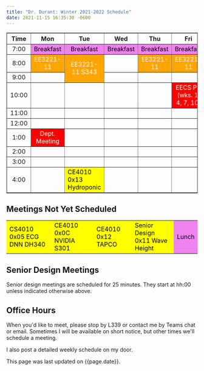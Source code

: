 ```yaml
---
title: "Dr. Durant: Winter 2021-2022 Schedule"
date: 2021-11-15 16:35:30 -0600
---
```


<style type="text/css">
td        { text-align: center;                      }
td.am     { background-color: red;     color: white; }
td.ce4010 { background-color: yellow;  color: black; text-align: left; }
td.ee3221 { background-color: orange;  color: white; }
td.lunch  { background-color: violet;  color: black; }
</style>

<div align="center">
<table border>
<tr><th>Time</th>       <th>Mon</th>                        <th>Tue</th>                                        <th>Wed</th>                        <th>Thu</th>                        <th>Fri</th>                                    </tr>
<tr><td>7:00</td>       <td class="lunch">Breakfast</td>    <td class="lunch">Breakfast</td>                    <td class="lunch">Breakfast</td>    <td class="lunch">Breakfast</td>    <td class="lunch">Breakfast</td>                </tr>
<tr><td>8:00</td>       <td class="ee3221">EE3221-11</td>   <td class="ee3221" rowspan="2">EE3221-11 S343</td>  <td>&nbsp;</td>                     <td class="ee3221">EE3221-11</td>   <td class="ee3221">EE3221-11</td>               </tr>
<tr><td>9:00</td>       <td>&nbsp;</td>                                                                         <td>&nbsp;</td>                     <td>&nbsp;</td>                     <td>&nbsp;</td>                                 </tr>
<tr><td>10:00</td>      <td>&nbsp;</td>                     <td>&nbsp;</td>                                     <td>&nbsp;</td>                     <td>&nbsp;</td>                     <td class="am">EECS PD (wks. 1, 4, 7, 10)</td>  </tr>
<tr><td>11:00</td>      <td>&nbsp;</td>                     <td>&nbsp;</td>                                     <td>&nbsp;</td>                     <td>&nbsp;</td>                     <td>&nbsp;</td>                                 </tr>
<tr><td>12:00</td>      <td>&nbsp;</td>                     <td>&nbsp;</td>                                     <td>&nbsp;</td>                     <td>&nbsp;</td>                     <td>&nbsp;</td>                                 </tr>
<tr><td>1:00</td>       <td class="am">Dept. Meeting</td>   <td>&nbsp;</td>                                     <td>&nbsp;</td>                     <td>&nbsp;</td>                     <td>&nbsp;</td>                                 </tr>
<tr><td>2:00</td>       <td>&nbsp;</td>                     <td>&nbsp;</td>                                     <td>&nbsp;</td>                     <td>&nbsp;</td>                     <td>&nbsp;</td>                                 </tr>
<tr><td>3:00</td>       <td>&nbsp;</td>                     <td>&nbsp;</td>                                     <td>&nbsp;</td>                     <td>&nbsp;</td>                     <td>&nbsp;</td>                                 </tr>
<tr><td>4:00</td>       <td>&nbsp;</td>                     <td class="ce4010">CE4010 0x13 Hydroponic</td>      <td>&nbsp;</td>                     <td>&nbsp;</td>                     <td>&nbsp;</td>                                 </tr>
</table>
</div>

## Meetings Not Yet Scheduled
<table><tr>
<td class="ce4010">CS4010 0x05 ECG DNN DH340</td>
<td class="ce4010">CE4010 0x0C NVIDIA S301</td>
<td class="ce4010">CE4010 0x12 TAPCO</td>
<td class="ce4010">Senior Design 0x11 Wave Height</td>
<td class="lunch">Lunch</td>
</tr></table>

## Senior Design Meetings

Senior design meetings are scheduled for 25 minutes. They start at hh:00 unless indicated otherwise above.

## Office Hours

When you'd like to meet, please stop by L339 or contact me by Teams chat or email. Sometimes I will be available on short notice, but other times we'll schedule a meeting.

I also post a detailed weekly schedule on my door.

This page was last updated on {{page.date}}.
